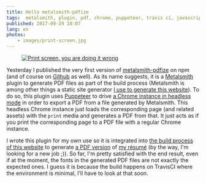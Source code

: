```yaml
---
title: Hello metalsmith-pdfize
tags:  metalsmith, plugin, pdf, chrome, puppeteer, travis ci, javascript, jamstack
published: 2017-09-29 10:07
lang: en
photos:
    - images/print-screen.jpg
---
```


<figure class="object-left bordered">
    <a href="/images/print-screen.jpg">
    <img loading="lazy" src="/images/330x/print-screen.jpg" alt="Print screen, you are doing it
    wrong">
    </a>
</figure>

Yesterday I published the very first version of
[metalsmith-pdfize](https://www.npmjs.com/package/metalsmith-pdfize) on npm (and
of course on [Github](https://www.github.com/dpobel/metalsmith-pdfize) as well).
As its name suggests, it is a [Metalsmith](http://metalsmith.io/) plugin to
generate PDF files as part of the build process (Metalsmith is among other
things a static site generator [I use to generate this website](/post/powered-by-metalsmith/)). To do so, this plugin uses
[Puppeteer](https://www.npmjs.com/package/puppeteer) to drive [a Chrome instance
in headless
mode](https://developers.google.com/web/updates/2017/04/headless-chrome) in
order to export a PDF from a file generated by Metalsmith. This headless Chrome
instance just loads the corresponding page (and related assets) with the `print`
media and generates a PDF from that. It just acts as if you print the
corresponding page to a PDF file with a regular Chrome instance.

I wrote this plugin for my own use so it is integrated into [the build process
of this
website](https://github.com/dpobel/damien.pobel.fr/pull/53/files#diff-efd59cd1bdc5c9ac6d0eaa368f1e149fR84)
to generate [a PDF version](/page/cv/cv-damien-pobel.pdf) of [my
résumé](/page/cv/) (by the way, I'm looking for a new job ;)). So far, I'm
pretty satisfied with the end result, even if at the moment, the fonts in the
generated PDF files are not exactly the expected ones. I guess it is because the
build happens on TravisCI where the environment is minimal, I'll have to look at
that soon.
